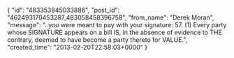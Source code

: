  {
   "id": "483353845033886",
   "post_id": "462493170453287_483058458396758",
   "from_name": "Derek Moran",
   "message": "..you were meant to pay with your signature: 57. (1) Every party whose SIGNATURE appears on a bill IS, in the absence of evidence to THE contrary, deemed to have become a party thereto for VALUE.",
   "created_time": "2013-02-20T22:58:03+0000"
 }
